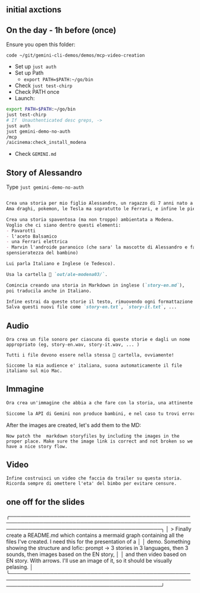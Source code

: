 ## initial axctions

## On the day - 1h before (once)

Ensure you open this folder:

`code ~/git/gemini-cli-demos/demos/mcp-video-creation`

* Set up `just auth`
* Set up Path
  * `export PATH=$PATH:~/go/bin`
* Check `just test-chirp`
* Check PATH once
* Launch:

```bash
export PATH=$PATH:~/go/bin
just test-chirp
# If  Unauthenticated desc greps, ->
just auth
just gemini-demo-no-auth
/mcp
/aicinema:check_install_modena
```

* Check `GEMINI.md`


## Story of Alessandro

Type `just gemini-demo-no-auth`

```markdown

Crea una storia per mio figlio Alessandro, un ragazzo di 7 anni nato a Zurigo di papa' italiano 🇮🇹 e mamma inglese 🇬🇧.
Ama draghi, pokemon, le Tesla ma sopratutto le Ferrari, e infine le pietre preziose (perlopiu' oro e rubini).

Crea una storia spaventosa (ma non troppo) ambientata a Modena.
Voglio che ci siano dentro questi elementi:
- Pavarotti
- l'aceto Balsamico
- una Ferrari elettrica
- Marvin l'androide paranoico (che sara' la mascotte di Alessandro e fara' da contrappeso tragicomico all'allegria e
spensieratezza del bambino)

Lui parla Italiano e Inglese (e Tedesco).

Usa la cartella 📁 `out/ale-modena03/`.

Comincia creando una storia in Markdown in inglese (`story-en.md`),
poi traducila anche in Italiano.

Infine estrai da queste storie il testo, rimuovendo ogni formattazione (tipo "## titolo H2" o **grassetto**).
Salva questi nuovi file come `story-en.txt`, `story-it.txt`, ...
```

## Audio

```
Ora crea un file sonoro per ciascuna di queste storie e dagli un nome appropriato (eg, story-en.wav, story-it.wav, ... )

Tutti i file devono essere nella stessa 📂 cartella, ovviamente!

Siccome la mia audience e' italiana, suona automaticamente il file italiano sul mio Mac.
```

## Immagine

```markdown
Ora crea un'immagine che abbia a che fare con la storia, una attinente ad ogni paragrafo: `image1.png`,  `image2.png`, ..

Siccome la API di Gemini non produce bambini, e nel caso tu trovi errori, assicurati che non ci siano "7 year old" o "boy" nella descrizione, e che l'output sia in formato cartone animato in stile Pixar.
```

After the images are created, let's add them to the MD:

```
Now patch the  markdown storyfiles by including the images in the proper place. Make sure the image link is correct and not broken so we have a nice story flow.
```

## Video

```
Infine costruisci un video che faccia da trailer su questa storia.
Ricorda sempre di omettere l'eta' del bimbo per evitare censure.
```




## one off for the slides

╭─────────────────────────────────────────────────────────────────────────────────────────────────────────────────────────────────────────────╮
│  > Finally create a README.md which contains a mermaid graph containing all the files I've created. I need this for the presentation of a  │
│    demo. Something showing the structure and lofic: prompt -> 3 stories in 3 languages, then 3 sounds, then images based on the EN story,  │
│    and then video based on EN story. With arrows. I'll use an image of it, so it should be visually pelasing.                              │
╰─────────────────────────────────────────────────────────────────────────────────────────────────────────────────────────────────────────────╯
